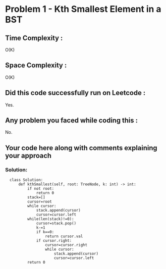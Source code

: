 # Problem 1 - Kth Smallest Element in a BST
## Time Complexity :
O(K)

## Space Complexity :
O(K)

## Did this code successfully run on Leetcode :
Yes.

## Any problem you faced while coding this :
No.

## Your code here along with comments explaining your approach
### Solution:
      class Solution:
          def kthSmallest(self, root: TreeNode, k: int) -> int:
              if not root:
                  return 0
              stack=[]
              cursor=root
              while cursor:
                  stack.append(cursor)
                  cursor=cursor.left
              while(len(stack)!=0):
                  cursor=stack.pop()
                  k-=1
                  if k==0:
                      return cursor.val
                  if cursor.right:
                      cursor=cursor.right
                      while cursor:
                          stack.append(cursor)
                          cursor=cursor.left
              return 0
